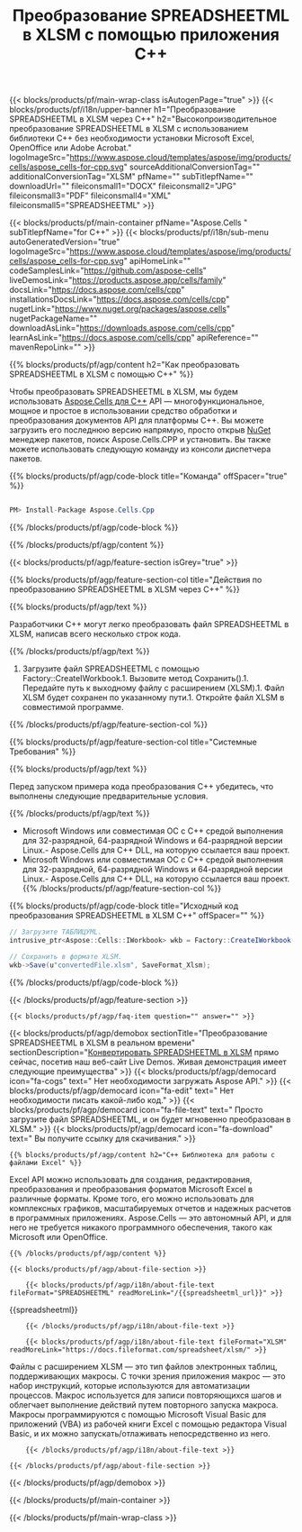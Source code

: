 ﻿---
title: Преобразование SPREADSHEETML в XLSM с помощью приложения C++ 
url: /ru/cpp/conversion/spreadsheetml-to-xlsm/ 
description: Пример кода преобразования C++ для документа SPREADSHEETML в формат XLSM. Программисты могут использовать этот исходный код для пакетного преобразования SPREADSHEETML в XLSM в любом приложении C++.
---
{{< blocks/products/pf/main-wrap-class isAutogenPage="true" >}}
{{< blocks/products/pf/i18n/upper-banner h1="Преобразование SPREADSHEETML в XLSM через C++" h2="Высокопроизводительное преобразование SPREADSHEETML в XLSM с использованием библиотеки C++ без необходимости установки Microsoft Excel, OpenOffice или Adobe Acrobat." logoImageSrc="https://www.aspose.cloud/templates/aspose/img/products/cells/aspose_cells-for-cpp.svg" sourceAdditionalConversionTag="" additionalConversionTag="XLSM" pfName="" subTitlepfName="" downloadUrl="" fileiconsmall1="DOCX" fileiconsmall2="JPG" fileiconsmall3="PDF" fileiconsmall4="XML" fileiconsmall5="SPREADSHEETML" >}}

{{< blocks/products/pf/main-container pfName="Aspose.Cells " subTitlepfName="for C++" >}}
{{< blocks/products/pf/i18n/sub-menu autoGeneratedVersion="true" logoImageSrc="https://www.aspose.cloud/templates/aspose/img/products/cells/aspose_cells-for-cpp.svg" apiHomeLink="" codeSamplesLink="https://github.com/aspose-cells" liveDemosLink="https://products.aspose.app/cells/family" docsLink="https://docs.aspose.com/cells/cpp" installationsDocsLink="https://docs.aspose.com/cells/cpp" nugetLink="https://www.nuget.org/packages/aspose.cells" nugetPackageName="" downloadAsLink="https://downloads.aspose.com/cells/cpp" learnAsLink="https://docs.aspose.com/cells/cpp" apiReference="" mavenRepoLink="" >}}

{{% blocks/products/pf/agp/content h2="Как преобразовать SPREADSHEETML в XLSM с помощью C++" %}}

 Чтобы преобразовать SPREADSHEETML в XLSM, мы будем использовать
 [Aspose.Cells для C++](https://products.aspose.com/cells/cpp) 
 API — многофункциональное, мощное и простое в использовании средство обработки и преобразования документов API для платформы C++. Вы можете загрузить его последнюю версию напрямую, просто открыв
 [NuGet](https://www.nuget.org/packages/aspose.cells) 
 менеджер пакетов, поиск
 Aspose.Cells.CPP 
 и установить. Вы также можете использовать следующую команду из консоли диспетчера пакетов.

{{% blocks/products/pf/agp/code-block title="Команда" offSpacer="true" %}}

```cs

PM> Install-Package Aspose.Cells.Cpp


```

{{% /blocks/products/pf/agp/code-block %}}

{{% /blocks/products/pf/agp/content %}}

{{< blocks/products/pf/agp/feature-section isGrey="true" >}}

{{% blocks/products/pf/agp/feature-section-col title="Действия по преобразованию SPREADSHEETML в XLSM через C++" %}}

{{% blocks/products/pf/agp/text %}}

 Разработчики C++ могут легко преобразовать файл SPREADSHEETML в XLSM, написав всего несколько строк кода.

{{% /blocks/products/pf/agp/text %}}

1. Загрузите файл SPREADSHEETML с помощью Factory::CreateIWorkbook.1. Вызовите метод Сохранить().1. Передайте путь к выходному файлу с расширением (XLSM).1. Файл XLSM будет сохранен по указанному пути.1. Откройте файл XLSM в совместимой программе.

{{% /blocks/products/pf/agp/feature-section-col %}}

{{% blocks/products/pf/agp/feature-section-col title="Системные Требования" %}}

{{% blocks/products/pf/agp/text %}}

 Перед запуском примера кода преобразования C++ убедитесь, что выполнены следующие предварительные условия.

{{% /blocks/products/pf/agp/text %}}

- Microsoft Windows или совместимая ОС с C++ средой выполнения для 32-разрядной, 64-разрядной Windows и 64-разрядной версии Linux.- Aspose.Cells для C++ DLL, на которую ссылается ваш проект.
- Microsoft Windows или совместимая ОС с C++ средой выполнения для 32-разрядной, 64-разрядной Windows и 64-разрядной версии Linux.- Aspose.Cells для C++ DLL, на которую ссылается ваш проект.
{{% /blocks/products/pf/agp/feature-section-col %}}

{{% blocks/products/pf/agp/code-block title="Исходный код преобразования SPREADSHEETML в XLSM C++" offSpacer="" %}}

```cs
// Загрузите ТАБЛИЦУML.
intrusive_ptr<Aspose::Cells::IWorkbook> wkb = Factory::CreateIWorkbook(u"sourceFile.spreadsheetml");

// Сохранить в формате XLSM.
wkb->Save(u"convertedFile.xlsm", SaveFormat_Xlsm);


```

{{% /blocks/products/pf/agp/code-block %}}

{{< /blocks/products/pf/agp/feature-section >}}

    {{< blocks/products/pf/agp/faq-item question="" answer="" >}}
 

<!-- aboutfile Starts -->

{{< blocks/products/pf/agp/demobox sectionTitle="Преобразование SPREADSHEETML в XLSM в реальном времени" sectionDescription="[Конвертировать SPREADSHEETML в XLSM](https://products.aspose.app/cells/conversion/spreadsheetml-to-xlsm) прямо сейчас, посетив наш веб-сайт Live Demos. Живая демонстрация имеет следующие преимущества" >}}
        {{< blocks/products/pf/agp/democard icon="fa-cogs" text=" Нет необходимости загружать Aspose API." >}}
        {{< blocks/products/pf/agp/democard icon="fa-edit" text=" Нет необходимости писать какой-либо код." >}}
        {{< blocks/products/pf/agp/democard icon="fa-file-text" text=" Просто загрузите файл SPREADSHEETML, и он будет мгновенно преобразован в XLSM." >}}
        {{< blocks/products/pf/agp/democard icon="fa-download" text=" Вы получите ссылку для скачивания." >}}

    {{% blocks/products/pf/agp/content h2="C++ Библиотека для работы с файлами Excel" %}}

 Excel API можно использовать для создания, редактирования, преобразования и преобразования форматов Microsoft Excel в различные форматы. Кроме того, его можно использовать для комплексных графиков, масштабируемых отчетов и надежных расчетов в программных приложениях. Aspose.Cells — это автономный API, и для него не требуется никакого программного обеспечения, такого как Microsoft или OpenOffice.  



    {{% /blocks/products/pf/agp/content %}}

    {{< blocks/products/pf/agp/about-file-section >}}

        {{< blocks/products/pf/agp/i18n/about-file-text fileFormat="SPREADSHEETML" readMoreLink="/{{spreadsheetml_url}}" >}}

{{spreadsheetml}}

        {{< /blocks/products/pf/agp/i18n/about-file-text >}}

        {{< blocks/products/pf/agp/i18n/about-file-text fileFormat="XLSM" readMoreLink="https://docs.fileformat.com/spreadsheet/xlsm/" >}}

Файлы с расширением XLSM — это тип файлов электронных таблиц, поддерживающих макросы. С точки зрения приложения макрос — это набор инструкций, которые используются для автоматизации процессов. Макрос используется для записи повторяющихся шагов и облегчает выполнение действий путем повторного запуска макроса. Макросы программируются с помощью Microsoft Visual Basic для приложений (VBA) из рабочей книги Excel с помощью редактора Visual Basic, и их можно запускать/отлаживать непосредственно из него.

        {{< /blocks/products/pf/agp/i18n/about-file-text >}}

    {{< /blocks/products/pf/agp/about-file-section >}}

{{< /blocks/products/pf/agp/demobox >}}

<!-- aboutfile Ends -->



{{< /blocks/products/pf/main-container >}}
    
{{< /blocks/products/pf/main-wrap-class >}}